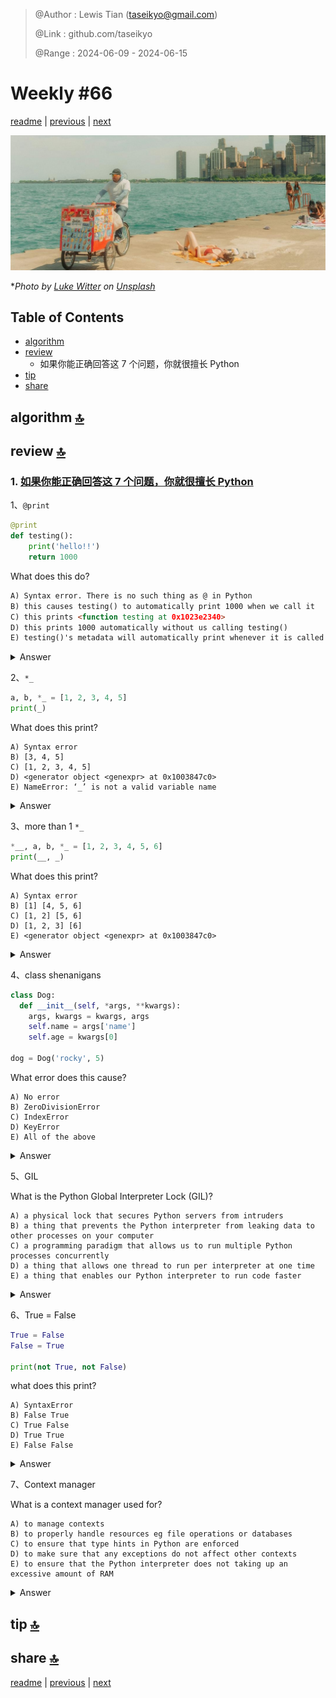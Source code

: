 > @Author  : Lewis Tian (taseikyo@gmail.com)
>
> @Link    : github.com/taseikyo
>
> @Range   : 2024-06-09 - 2024-06-15

# Weekly #66

[readme](../README.md) | [previous](202406W1.md) | [next](202406W3.md)

![](../images/2024/06/luke-witter-DersxYwcciQ-unsplash.jpg "Weekly #66")

\**Photo by [Luke Witter](https://unsplash.com/@lukewitter) on [Unsplash](https://unsplash.com/photos/a-man-riding-a-bike-next-to-a-body-of-water-DersxYwcciQ)*

## Table of Contents

- [algorithm](#algorithm-)
- [review](#review-)
    - 如果你能正确回答这 7 个问题，你就很擅长 Python
- [tip](#tip-)
- [share](#share-)

## algorithm [🔝](#weekly-66)

## review [🔝](#weekly-66)

### 1. [如果你能正确回答这 7 个问题，你就很擅长 Python](https://zlliu.medium.com/youre-decent-at-python-if-you-can-answer-these-7-questions-correctly-7de5e8279e7f)

1、`@print`

```Python
@print
def testing():
    print('hello!!')
    return 1000
```

What does this do?

```Markdown
A) Syntax error. There is no such thing as @ in Python
B) this causes testing() to automatically print 1000 when we call it
C) this prints <function testing at 0x1023e2340>
D) this prints 1000 automatically without us calling testing()
E) testing()'s metadata will automatically print whenever it is called
```

<details>
    <summary>Answer</summary>
Answer: C

here, we are decorating testing() with print(). This is the same as:

```Python
def testing():
    print('hello!!')
    return 1000

testing = print(testing)
```

since print(testing) is called, <function testing at 0x1023e2340> will be printed (the gibberish numbers at the end might differ tho)
</details>

2、`*_`

```Python
a, b, *_ = [1, 2, 3, 4, 5]
print(_)
```

What does this print?

```
A) Syntax error
B) [3, 4, 5]
C) [1, 2, 3, 4, 5]
D) <generator object <genexpr> at 0x1003847c0>
E) NameError: ‘_’ is not a valid variable name
```

<details>
    <summary>Answer</summary>
Answer: B

- `_` is a valid variable name
- `a` is assigned to 1 and `b` is assigned to 2 (tuple unpacking)
- `*` in front of `_` allows `_` to "catch" multiple values (0 to infinite)
- `_` will thus "catch" all unassigned numbers — 3, 4, 5
- `_` will thus be `[3, 4, 5]`
</details>

3、more than 1 `*_`

```Python
*__, a, b, *_ = [1, 2, 3, 4, 5, 6]
print(__, _)
```

What does this print?

```
A) Syntax error
B) [1] [4, 5, 6]
C) [1, 2] [5, 6]
D) [1, 2, 3] [6]
E) <generator object <genexpr> at 0x1003847c0>
```

<details>
    <summary>Answer</summary>
Answer: A

Only ONE `*` is allowed per expression. Having 2 causes a SyntaxError
</details>

4、class shenanigans

```Python
class Dog:
  def __init__(self, *args, **kwargs):
    args, kwargs = kwargs, args
    self.name = args['name']
    self.age = kwargs[0]

dog = Dog('rocky', 5)
```

What error does this cause?

```
A) No error
B) ZeroDivisionError
C) IndexError
D) KeyError
E) All of the above
```

<details>
    <summary>Answer</summary>
Answer: D

`*args` allows our function to take in any number of positional arguments, while `**kwargs` allow our function to take in any number of keyword arguments.

`Dog('rocky', 5)` passes 2 positional arguments to `__init__`, and thus `args=('rocky', 5)` while `kwargs={}` (no keyword arguments here)

`args, kwargs = kwargs, args` switches args and kwargs. So now, `args={}` and `kwargs=('rocky', 5)`

When we attempt to call `args['name']`, we get a KeyError as at this point, args is an empty dictionary.
</details>

5、GIL

What is the Python Global Interpreter Lock (GIL)?

```
A) a physical lock that secures Python servers from intruders
B) a thing that prevents the Python interpreter from leaking data to other processes on your computer
C) a programming paradigm that allows us to run multiple Python processes concurrently
D) a thing that allows one thread to run per interpreter at one time
E) a thing that enables our Python interpreter to run code faster
```

<details>
    <summary>Answer</summary>
Answer: D

The Python GIL makes is such that only 1 thread is able to run in the Python interpreter at one time. (tho we can use multiprocessing to circumvent this)
</details>

6、True = False

```Python
True = False
False = True

print(not True, not False)
```

what does this print?

```
A) SyntaxError
B) False True
C) True False
D) True True
E) False False
```

<details>
    <summary>Answer</summary>
Answer: A

We cannot assign anything to True as True is a reserved Python keyword. I hope you answered this correctly.
</details>

7、Context manager

What is a context manager used for?

```
A) to manage contexts
B) to properly handle resources eg file operations or databases
C) to ensure that type hints in Python are enforced
D) to make sure that any exceptions do not affect other contexts
E) to ensure that the Python interpreter does not taking up an excessive amount of RAM
```

<details>
    <summary>Answer</summary>
Answer: B

```Python
# let's say we need to read a file

file = open('hi.txt')

print(file.read())

file.close()
```

if we do this, there’s a chance that `file.close()` might not executed due to some error. Not closing the file might lead to the following problems:

- the file might take up RAM and slow down your program
- changes made to the file might not stick, as many files only save properly when they are closed
- in Windows, a file is treated as locked when it is open, so other scanners or programs might not be able to read it
- and other weird issues

```Python
# reading file using context manager

with open('hi.txt') as file:
    print(file.read())
```


</details>

## tip [🔝](#weekly-66)

## share [🔝](#weekly-66)

[readme](../README.md) | [previous](202406W1.md) | [next](202406W3.md)
